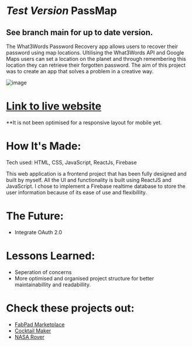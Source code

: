 # ***Test Version*** PassMap

## See branch main for up to date version.

The What3Words Password Recovery app allows users to recover their password using map locations. Ultilising the What3Words API and Google Maps users can set a location on the planet and through remembering this location they can retrieve their forgotten password. The aim of this project was to create an app that solves a problem in a creative way.

![image](https://github.com/GreenEagleKing/portfolio-website-BK/blob/main/images/w3w-showcase.gif)

# [Link to live website](https://passmap-testv1.netlify.app/)

\*\*It is not been optimised for a responsive layout for mobile yet.

# How It's Made:

Tech used: HTML, CSS, JavaScript, ReactJs, Firebase

This web application is a frontend project that has been fully designed and built by myself. All the UI and functionality is built using ReactJS and JavaScript. I chose to implement a Firebase realtime database to store the user information because of its ease of use and flexibillity.


# The Future:

- Integrate OAuth 2.0


# Lessons Learned:

- Seperation of concerns
- More optimised and organised project structure for better maintainabillity and readabillity.

# Check these projects out:

- [FabPad Marketplace](https://github.com/GreenEagleKing/100hrs-project)
- [Cocktail Maker](https://github.com/GreenEagleKing/the-thirsty-cocktail)
- [NASA Rover](https://github.com/GreenEagleKing/nasa-rover)
